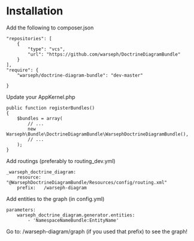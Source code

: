 Installation
============

Add the following to composer.json

    "repositories": [
        {
            "type": "vcs",
            "url": "https://github.com/warseph/DoctrineDiagramBundle"
        }
    ],
    "require": {
        "warseph/doctrine-diagram-bundle": "dev-master"

    }

Update your AppKernel.php

    public function registerBundles()
    {
        $bundles = array(
            // ...
            new Warseph\Bundle\DoctrineDiagramBundle\WarsephDoctrineDiagramBundle(),
            // ...
        );
    }

Add routings (preferably to routing_dev.yml)

    _warseph_doctrine_diagram:
        resource: "@WarsephDoctrineDiagramBundle/Resources/config/routing.xml"
        prefix:   /warseph-diagram

Add entities to the graph (in config.yml)

    parameters:
        warseph_doctrine_diagram.generator.entities:
            - 'NamespaceNameBundle:EntityName'

Go to: /warseph-diagram/graph (if you used that prefix) to see the graph!